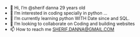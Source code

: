 - 👋 Hi, I’m @sherif danna 29 years old
- 👀 I’m interested in coding specially in python  ...
- 🌱 I’m currently learning python WITH Date since and SQL. 
- 💞️ I’m looking to collaborate on Coding and building websites
- 📫 How to reach me SHERIF.DANNA@GMAIL.COM

<!---
sherif-danna/sherif-danna is a ✨ special ✨ repository because its `README.md` (this file) appears on your GitHub profile.
You can click the Preview link to take a look at your changes.
--->
